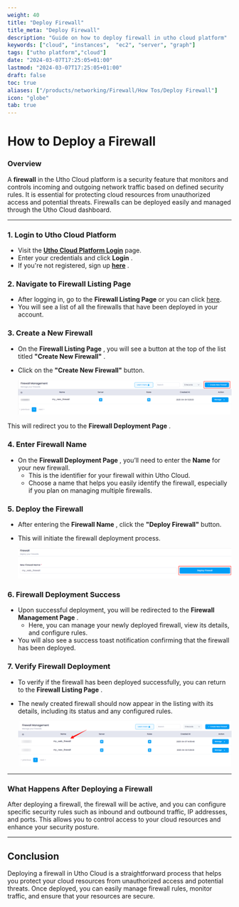 ```yaml
---
weight: 40
title: "Deploy Firewall"
title_meta: "Deploy Firewall"
description: "Guide on how to deploy firewall in utho cloud platform"
keywords: ["cloud", "instances",  "ec2", "server", "graph"]
tags: ["utho platform","cloud"]
date: "2024-03-07T17:25:05+01:00"
lastmod: "2024-03-07T17:25:05+01:00"
draft: false
toc: true
aliases: ["/products/networking/Firewall/How Tos/Deploy Firewall"]
icon: "globe"
tab: true
---
```


# **How to Deploy a Firewall**

### **Overview** 

A **firewall** in the Utho Cloud platform is a security feature that monitors and controls incoming and outgoing network traffic based on defined security rules. It is essential for protecting cloud resources from unauthorized access and potential threats. Firewalls can be deployed easily and managed through the Utho Cloud dashboard.

---

### **1. Login to Utho Cloud Platform**

* Visit the **[Utho Cloud Platform Login](https://console.utho.com/login)** page.
* Enter your credentials and click  **Login** .
* If you're not registered, sign up  **[here](https://console.utho.com/signup)** .

### **2. Navigate to Firewall Listing Page**

* After logging in, go to the  **Firewall Listing Page**  or you can click [here](https://console.utho.com/firewall "Firewall Listing Page").
* You will see a list of all the firewalls that have been deployed in your account.

### **3. Create a New Firewall**

* On the  **Firewall Listing Page** , you will see a button at the top of the list titled  **"Create New Firewall"** .
* Click on the **"Create New Firewall"** button.

  ![1744017837703](image/index/1744017837703.png)

This will redirect you to the  **Firewall Deployment Page** .

### **4. Enter Firewall Name**

* On the  **Firewall Deployment Page** , you’ll need to enter the **Name** for your new firewall.
  * This is the identifier for your firewall within Utho Cloud.
  * Choose a name that helps you easily identify the firewall, especially if you plan on managing multiple firewalls.

### **5. Deploy the Firewall**

* After entering the  **Firewall Name** , click the **"Deploy Firewall"** button.
* This will initiate the firewall deployment process.

  ![1744017883368](image/index/1744017883368.png)

### **6. Firewall Deployment Success**

* Upon successful deployment, you will be redirected to the  **Firewall Management Page** .
  * Here, you can manage your newly deployed firewall, view its details, and configure rules.
* You will also see a success toast notification confirming that the firewall has been deployed.

### **7. Verify Firewall Deployment**

* To verify if the firewall has been deployed successfully, you can return to the  **Firewall Listing Page** .
* The newly created firewall should now appear in the listing with its details, including its status and any configured rules.

  ![1744018258118](image/index/1744018258118.png)

---

### **What Happens After Deploying a Firewall**

After deploying a firewall, the firewall will be active, and you can configure specific security rules such as inbound and outbound traffic, IP addresses, and ports. This allows you to control access to your cloud resources and enhance your security posture.

---

## **Conclusion**

Deploying a firewall in Utho Cloud is a straightforward process that helps you protect your cloud resources from unauthorized access and potential threats. Once deployed, you can easily manage firewall rules, monitor traffic, and ensure that your resources are secure.
